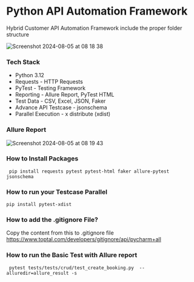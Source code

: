 # Python API Automation Framework

Hybrid Customer API Automation Framework include the proper folder structure

![Screenshot 2024-08-05 at 08 18 38](https://github.com/user-attachments/assets/3c7d5fe5-207a-42e7-84fe-f4d53354d987)

### Tech Stack
- Python 3.12
- Requests - HTTP Requests
- PyTest - Testing Framework
- Reporting - Allure Report, PyTest HTML
- Test Data - CSV, Excel, JSON,  Faker
- Advance API Testcase - jsonschema
- Parallel Execution - x distribute (xdist)

### Allure Report

![Screenshot 2024-08-05 at 08 19 43](https://github.com/user-attachments/assets/da1ee5e1-81ef-4317-a0ba-d5788d779657)


### How to Install Packages

``` pip install requests pytest pytest-html faker allure-pytest jsonschema```

### How to run your Testcase Parallel

```pip install pytest-xdist```

### How to add the .gitignore File?

Copy the content from this to .gitignore file
https://www.toptal.com/developers/gitignore/api/pycharm+all

### How to run the Basic Test with Allure report

``` pytest tests/tests/crud/test_create_booking.py  --alluredir=allure_result -s```
